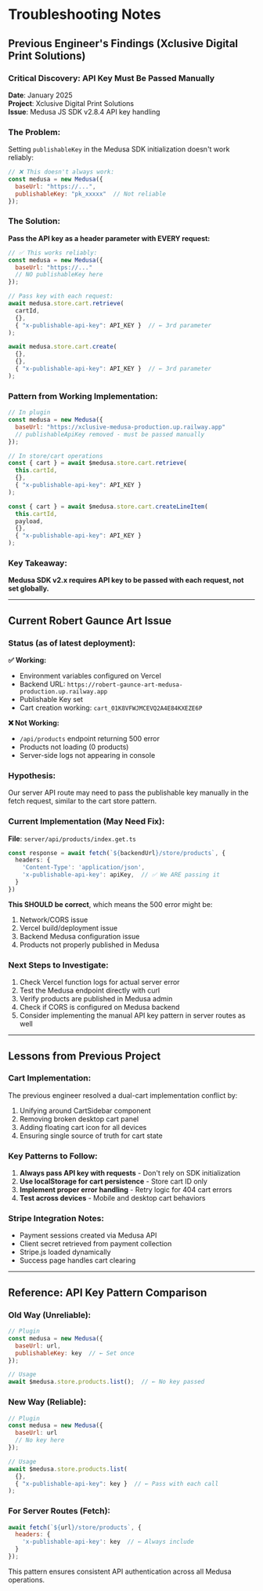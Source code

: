 # Troubleshooting Notes

## Previous Engineer's Findings (Xclusive Digital Print Solutions)

### Critical Discovery: API Key Must Be Passed Manually

**Date**: January 2025  
**Project**: Xclusive Digital Print Solutions  
**Issue**: Medusa JS SDK v2.8.4 API key handling

### The Problem:

Setting `publishableKey` in the Medusa SDK initialization doesn't work reliably:

```javascript
// ❌ This doesn't always work:
const medusa = new Medusa({
  baseUrl: "https://...",
  publishableKey: "pk_xxxxx"  // Not reliable
});
```

### The Solution:

**Pass the API key as a header parameter with EVERY request:**

```javascript
// ✅ This works reliably:
const medusa = new Medusa({
  baseUrl: "https://..."
  // NO publishableKey here
});

// Pass key with each request:
await medusa.store.cart.retrieve(
  cartId,
  {},
  { "x-publishable-api-key": API_KEY }  // ← 3rd parameter
);

await medusa.store.cart.create(
  {},
  {},
  { "x-publishable-api-key": API_KEY }  // ← 3rd parameter
);
```

### Pattern from Working Implementation:

```javascript
// In plugin
const medusa = new Medusa({
  baseUrl: "https://xclusive-medusa-production.up.railway.app"
  // publishableApiKey removed - must be passed manually
});

// In store/cart operations
const { cart } = await $medusa.store.cart.retrieve(
  this.cartId,
  {},
  { "x-publishable-api-key": API_KEY }
);

const { cart } = await $medusa.store.cart.createLineItem(
  this.cartId,
  payload,
  {},
  { "x-publishable-api-key": API_KEY }
);
```

### Key Takeaway:

**Medusa SDK v2.x requires API key to be passed with each request, not set globally.**

---

## Current Robert Gaunce Art Issue

### Status (as of latest deployment):

**✅ Working:**
- Environment variables configured on Vercel
- Backend URL: `https://robert-gaunce-art-medusa-production.up.railway.app`
- Publishable Key set
- Cart creation working: `cart_01K8VFWJMCEVQ2A4E84KXEZE6P`

**❌ Not Working:**
- `/api/products` endpoint returning 500 error
- Products not loading (0 products)
- Server-side logs not appearing in console

### Hypothesis:

Our server API route may need to pass the publishable key manually in the fetch request, similar to the cart store pattern.

### Current Implementation (May Need Fix):

**File**: `server/api/products/index.get.ts`

```typescript
const response = await fetch(`${backendUrl}/store/products`, {
  headers: {
    'Content-Type': 'application/json',
    'x-publishable-api-key': apiKey,  // ✅ We ARE passing it
  }
})
```

**This SHOULD be correct**, which means the 500 error might be:
1. Network/CORS issue
2. Vercel build/deployment issue
3. Backend Medusa configuration issue
4. Products not properly published in Medusa

### Next Steps to Investigate:

1. Check Vercel function logs for actual server error
2. Test the Medusa endpoint directly with curl
3. Verify products are published in Medusa admin
4. Check if CORS is configured on Medusa backend
5. Consider implementing the manual API key pattern in server routes as well

---

## Lessons from Previous Project

### Cart Implementation:

The previous engineer resolved a dual-cart implementation conflict by:
1. Unifying around CartSidebar component
2. Removing broken desktop cart panel
3. Adding floating cart icon for all devices
4. Ensuring single source of truth for cart state

### Key Patterns to Follow:

1. **Always pass API key with requests** - Don't rely on SDK initialization
2. **Use localStorage for cart persistence** - Store cart ID only
3. **Implement proper error handling** - Retry logic for 404 cart errors
4. **Test across devices** - Mobile and desktop cart behaviors

### Stripe Integration Notes:

- Payment sessions created via Medusa API
- Client secret retrieved from payment collection
- Stripe.js loaded dynamically
- Success page handles cart clearing

---

## Reference: API Key Pattern Comparison

### Old Way (Unreliable):
```javascript
// Plugin
const medusa = new Medusa({
  baseUrl: url,
  publishableKey: key  // ← Set once
});

// Usage
await $medusa.store.products.list();  // ← No key passed
```

### New Way (Reliable):
```javascript
// Plugin
const medusa = new Medusa({
  baseUrl: url
  // No key here
});

// Usage
await $medusa.store.products.list(
  {},
  { "x-publishable-api-key": key }  // ← Pass with each call
);
```

### For Server Routes (Fetch):
```javascript
await fetch(`${url}/store/products`, {
  headers: {
    'x-publishable-api-key': key  // ← Always include
  }
});
```

This pattern ensures consistent API authentication across all Medusa operations.

